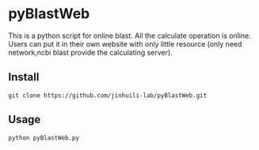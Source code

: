 # pyBlastWeb
This is a python script for online blast. All the calculate operation is online. Users can put it in their own website with only little resource (only need network,ncbi blast provide the calculating server). 
## Install
```
git clone https://github.com/jinhuili-lab/pyBlastWeb.git
```
## Usage

```
python pyBlastWeb.py
```
